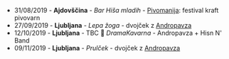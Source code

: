 * 31/08/2019 - **Ajdovščina** - _Bar Hiša mladih_ - [Pivomanija](https://www.facebook.com/events/369302293729424/): festival kraft pivovarn
* 27/09/2019 - **Ljubljana** - _Lepa žoga_ - dvojček z [Andropavza](https://www.facebook.com/andropavza/)
* 12/10/2019 -  **Ljubljana** - TBC 📣 _DramaKavarna_ - Andropavza + Hisn N' Band
* 09/11/2019 - **Ljubljana** - _Prulček_ - dvojček z [Andropavza](https://www.facebook.com/andropavza/)